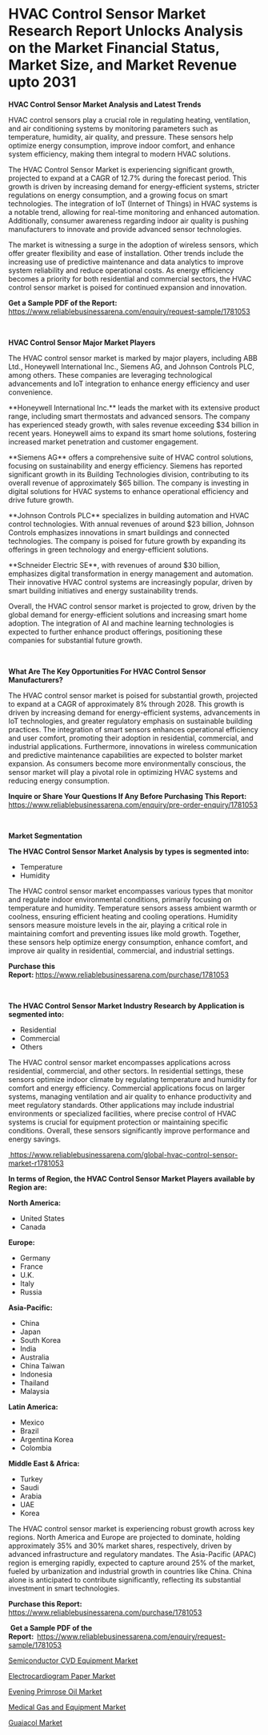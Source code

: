 <p><h1>HVAC Control Sensor Market Research Report Unlocks Analysis on the Market Financial Status, Market Size, and Market Revenue upto 2031</h1></p><p><strong>HVAC Control Sensor Market Analysis and Latest Trends</strong></p>
<p><p>HVAC control sensors play a crucial role in regulating heating, ventilation, and air conditioning systems by monitoring parameters such as temperature, humidity, air quality, and pressure. These sensors help optimize energy consumption, improve indoor comfort, and enhance system efficiency, making them integral to modern HVAC solutions.</p><p>The HVAC Control Sensor Market is experiencing significant growth, projected to expand at a CAGR of 12.7% during the forecast period. This growth is driven by increasing demand for energy-efficient systems, stricter regulations on energy consumption, and a growing focus on smart technologies. The integration of IoT (Internet of Things) in HVAC systems is a notable trend, allowing for real-time monitoring and enhanced automation. Additionally, consumer awareness regarding indoor air quality is pushing manufacturers to innovate and provide advanced sensor technologies.</p><p>The market is witnessing a surge in the adoption of wireless sensors, which offer greater flexibility and ease of installation. Other trends include the increasing use of predictive maintenance and data analytics to improve system reliability and reduce operational costs. As energy efficiency becomes a priority for both residential and commercial sectors, the HVAC control sensor market is poised for continued expansion and innovation.</p></p>
<p><strong>Get a Sample PDF of the Report:&nbsp;</strong> <a href="https://www.reliablebusinessarena.com/enquiry/request-sample/1781053?utm_campaign=1464&utm_medium=2&utm_source=Github&utm_content=ia&utm_term=08102024&utm_id=hvac-control-sensor">https://www.reliablebusinessarena.com/enquiry/request-sample/1781053</a></p>
<p>&nbsp;</p>
<p><strong>HVAC Control Sensor Major Market Players</strong></p>
<p><p>The HVAC control sensor market is marked by major players, including ABB Ltd., Honeywell International Inc., Siemens AG, and Johnson Controls PLC, among others. These companies are leveraging technological advancements and IoT integration to enhance energy efficiency and user convenience.</p><p>**Honeywell International Inc.** leads the market with its extensive product range, including smart thermostats and advanced sensors. The company has experienced steady growth, with sales revenue exceeding $34 billion in recent years. Honeywell aims to expand its smart home solutions, fostering increased market penetration and customer engagement.</p><p>**Siemens AG** offers a comprehensive suite of HVAC control solutions, focusing on sustainability and energy efficiency. Siemens has reported significant growth in its Building Technologies division, contributing to its overall revenue of approximately $65 billion. The company is investing in digital solutions for HVAC systems to enhance operational efficiency and drive future growth.</p><p>**Johnson Controls PLC** specializes in building automation and HVAC control technologies. With annual revenues of around $23 billion, Johnson Controls emphasizes innovations in smart buildings and connected technologies. The company is poised for future growth by expanding its offerings in green technology and energy-efficient solutions.</p><p>**Schneider Electric SE**, with revenues of around $30 billion, emphasizes digital transformation in energy management and automation. Their innovative HVAC control systems are increasingly popular, driven by smart building initiatives and energy sustainability trends.</p><p>Overall, the HVAC control sensor market is projected to grow, driven by the global demand for energy-efficient solutions and increasing smart home adoption. The integration of AI and machine learning technologies is expected to further enhance product offerings, positioning these companies for substantial future growth.</p></p>
<p>&nbsp;</p>
<p><strong>What Are The Key Opportunities For HVAC Control Sensor Manufacturers?</strong></p>
<p><p>The HVAC control sensor market is poised for substantial growth, projected to expand at a CAGR of approximately 8% through 2028. This growth is driven by increasing demand for energy-efficient systems, advancements in IoT technologies, and greater regulatory emphasis on sustainable building practices. The integration of smart sensors enhances operational efficiency and user comfort, promoting their adoption in residential, commercial, and industrial applications. Furthermore, innovations in wireless communication and predictive maintenance capabilities are expected to bolster market expansion. As consumers become more environmentally conscious, the sensor market will play a pivotal role in optimizing HVAC systems and reducing energy consumption.</p></p>
<p><strong>Inquire or Share Your Questions If Any Before Purchasing This Report:</strong> <a href="https://www.reliablebusinessarena.com/enquiry/pre-order-enquiry/1781053?utm_campaign=1464&utm_medium=2&utm_source=Github&utm_content=ia&utm_term=08102024&utm_id=hvac-control-sensor">https://www.reliablebusinessarena.com/enquiry/pre-order-enquiry/1781053</a></p>
<p>&nbsp;</p>
<p><strong>Market Segmentation</strong></p>
<p><strong>The HVAC Control Sensor Market Analysis by types is segmented into:</strong></p>
<p><ul><li>Temperature</li><li>Humidity</li></ul></p>
<p><p>The HVAC control sensor market encompasses various types that monitor and regulate indoor environmental conditions, primarily focusing on temperature and humidity. Temperature sensors assess ambient warmth or coolness, ensuring efficient heating and cooling operations. Humidity sensors measure moisture levels in the air, playing a critical role in maintaining comfort and preventing issues like mold growth. Together, these sensors help optimize energy consumption, enhance comfort, and improve air quality in residential, commercial, and industrial settings.</p></p>
<p><strong>Purchase this Report:&nbsp;</strong><a href="https://www.reliablebusinessarena.com/purchase/1781053?utm_campaign=1464&utm_medium=2&utm_source=Github&utm_content=ia&utm_term=08102024&utm_id=hvac-control-sensor">https://www.reliablebusinessarena.com/purchase/1781053</a></p>
<p>&nbsp;</p>
<p><strong>The HVAC Control Sensor Market Industry Research by Application is segmented into:</strong></p>
<p><ul><li>Residential</li><li>Commercial</li><li>Others</li></ul></p>
<p><p>The HVAC control sensor market encompasses applications across residential, commercial, and other sectors. In residential settings, these sensors optimize indoor climate by regulating temperature and humidity for comfort and energy efficiency. Commercial applications focus on larger systems, managing ventilation and air quality to enhance productivity and meet regulatory standards. Other applications may include industrial environments or specialized facilities, where precise control of HVAC systems is crucial for equipment protection or maintaining specific conditions. Overall, these sensors significantly improve performance and energy savings.</p></p>
<p><a href="https://www.reliablebusinessarena.com/global-hvac-control-sensor-market-r1781053?utm_campaign=1464&utm_medium=2&utm_source=Github&utm_content=ia&utm_term=08102024&utm_id=hvac-control-sensor">&nbsp;https://www.reliablebusinessarena.com/global-hvac-control-sensor-market-r1781053</a></p>
<p><strong>In terms of Region, the HVAC Control Sensor Market Players available by Region are:</strong></p>
<p>
    <p> <strong> North America: </strong>
        <ul>
            <li>United States</li>
            <li>Canada</li>
        </ul>
        </p> 
    <p> <strong> Europe: </strong>
        <ul>
            <li>Germany</li>
            <li>France</li>
            <li>U.K.</li>
            <li>Italy</li>
            <li>Russia</li>
        </ul>
        </p> 
    <p> <strong> Asia-Pacific: </strong>
        <ul>
            <li>China</li>
            <li>Japan</li>
            <li>South Korea</li>
            <li>India</li>
            <li>Australia</li>
            <li>China Taiwan</li>
            <li>Indonesia</li>
            <li>Thailand</li>
            <li>Malaysia</li>
        </ul>
        </p> 
    <p> <strong> Latin America: </strong>
        <ul>
            <li>Mexico</li>
            <li>Brazil</li>
            <li>Argentina Korea</li>
            <li>Colombia</li>
        </ul>
        </p> 
    <p> <strong> Middle East & Africa: </strong>
        <ul>
            <li>Turkey</li>
            <li>Saudi</li>
            <li>Arabia</li>
            <li>UAE</li>
            <li>Korea</li>
        </ul>
    </p>
    </p>
<p><p>The HVAC control sensor market is experiencing robust growth across key regions. North America and Europe are projected to dominate, holding approximately 35% and 30% market shares, respectively, driven by advanced infrastructure and regulatory mandates. The Asia-Pacific (APAC) region is emerging rapidly, expected to capture around 25% of the market, fueled by urbanization and industrial growth in countries like China. China alone is anticipated to contribute significantly, reflecting its substantial investment in smart technologies.</p></p>
<p><strong>Purchase this Report: </strong><a href="https://www.reliablebusinessarena.com/purchase/1781053?utm_campaign=1464&utm_medium=2&utm_source=Github&utm_content=ia&utm_term=08102024&utm_id=hvac-control-sensor">https://www.reliablebusinessarena.com/purchase/1781053</a></p>
<p>&nbsp;<strong>Get a Sample PDF of the Report:&nbsp;&nbsp;</strong><a href="https://www.reliablebusinessarena.com/enquiry/request-sample/1781053?utm_campaign=1464&utm_medium=2&utm_source=Github&utm_content=ia&utm_term=08102024&utm_id=hvac-control-sensor">https://www.reliablebusinessarena.com/enquiry/request-sample/1781053</a></p>
<p><strong></strong></p>
<p><p><a href="https://www.linkedin.com/pulse/semiconductor-cvd-equipment-market-maturity-analysis-regional-25p6e?utm_campaign=1464&utm_medium=2&utm_source=Github&utm_content=ia&utm_term=08102024&utm_id=hvac-control-sensor">Semiconductor CVD Equipment Market</a></p><p><a href="https://www.linkedin.com/pulse/electrocardiogram-paper-market-refracting-trends-consumer-z3ale?utm_campaign=1464&utm_medium=2&utm_source=Github&utm_content=ia&utm_term=08102024&utm_id=hvac-control-sensor">Electrocardiogram Paper Market</a></p><p><a href="https://www.linkedin.com/pulse/evening-primrose-oil-market-evolution-global-trends-regional-xqpue?utm_campaign=1464&utm_medium=2&utm_source=Github&utm_content=ia&utm_term=08102024&utm_id=hvac-control-sensor">Evening Primrose Oil Market</a></p><p><a href="https://www.linkedin.com/pulse/global-medical-gas-equipment-market-trends-innovations-jw1je?utm_campaign=1464&utm_medium=2&utm_source=Github&utm_content=ia&utm_term=08102024&utm_id=hvac-control-sensor">Medical Gas and Equipment Market</a></p><p><a href="https://www.linkedin.com/pulse/investment-opportunities-guaiacol-sector-risk-analysis-roi-nfcse?utm_campaign=1464&utm_medium=2&utm_source=Github&utm_content=ia&utm_term=08102024&utm_id=hvac-control-sensor">Guaiacol Market</a></p></p>